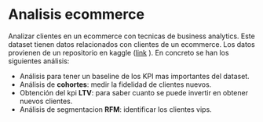 # Analisis ecommerce
 Analizar clientes en un ecommerce con tecnicas de business analytics.
 Este dataset tienen datos relacionados con clientes de un ecommerce. Los datos provienen de un repositorio en kaggle
 ([link](https://www.kaggle.com/datasets/datacertlaboratoria/proyecto-3-segmentacin-de-clientes-en-ecommerce ) ).
 En concreto se han los siguientes análisis:
 - Análisis  para tener un baseline de los KPI mas importantes del dataset.
 - Análisis de **cohortes**: medir la fidelidad de clientes nuevos.
 - Obtención del kpi **LTV**: para saber cuanto se puede invertir en obtener nuevos clientes.
 - Análisis de segmentacion **RFM**: identificar los clientes vips.
